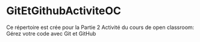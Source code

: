 # GitEtGithubActiviteOC
Ce répertoire est crée pour la Partie 2 Activité du cours de open classroom: Gérez votre code avec Git et GitHub
